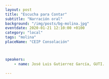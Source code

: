 ```yaml
---
layout: post
title: "Escucha para Contar"
subtitle: "Narración oral"
background: "/img/posts/bg-molina.jpg"
eventdate: 2020-01-21 12:10:00 +0100
category: "local"
tags: "molina"
placeName: "CEIP Consolación"



speakers:
    - name: José Luis Gutierrez García, GUTI.
    
---
```

